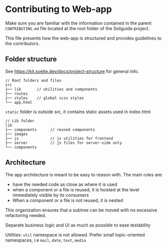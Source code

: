 <!--
Soliguide: Useful information for those who need it

SPDX-FileCopyrightText: © 2024 Solinum

SPDX-License-Identifier: AGPL-3.0-only

This program is free software: you can redistribute it and/or modify
it under the terms of the GNU Affero General Public License as published
by the Free Software Foundation, either version 3 of the License, or
(at your option) any later version.

This program is distributed in the hope that it will be useful,
but WITHOUT ANY WARRANTY; without even the implied warranty of
MERCHANTABILITY or FITNESS FOR A PARTICULAR PURPOSE.  See the
GNU Affero General Public License for more details.

You should have received a copy of the GNU Affero General Public License
along with this program.  If not, see <https://www.gnu.org/licenses/>.
-->

# Contributing to Web-app

Make sure you are familiar with the information contained in the parent `CONTRIBUTING.md` file located at the root folder of the Soliguide project.

This file presents how the web-app is structured and provides guidelines to the contributors.

## Folder structure

See https://kit.svelte.dev/docs/project-structure for general info.

```
// Root folders and files
src
├── lib       // utilities and components
├── routes
├── styles    // global scss styles
└── app.html
```

`static` folder is outside src, it contains static assets used in index.html

```
// Lib folder
lib
├── components      // reused components
├── images
├── js              // js utilities for frontend
├── server          // js files for server-side only
└── components
```

## Architecture

The app architecture is meant to be easy to reason with. The main rules are:

- have the needed code as close as where it is used
- when a component or a file is reused, it is hoisted at the level immediately visible by its consumers
- When a component or a file is not reused, it is nested

This organization ensures that a subtree can be moved with no excessive refactoring needed.

Separate business logic and UI as much as possible to ease testability

Utilities: `util` namespace is not allowed. Prefer small topic-oriented namespaces, i.e `mail`, `date`, `text`, `media`
